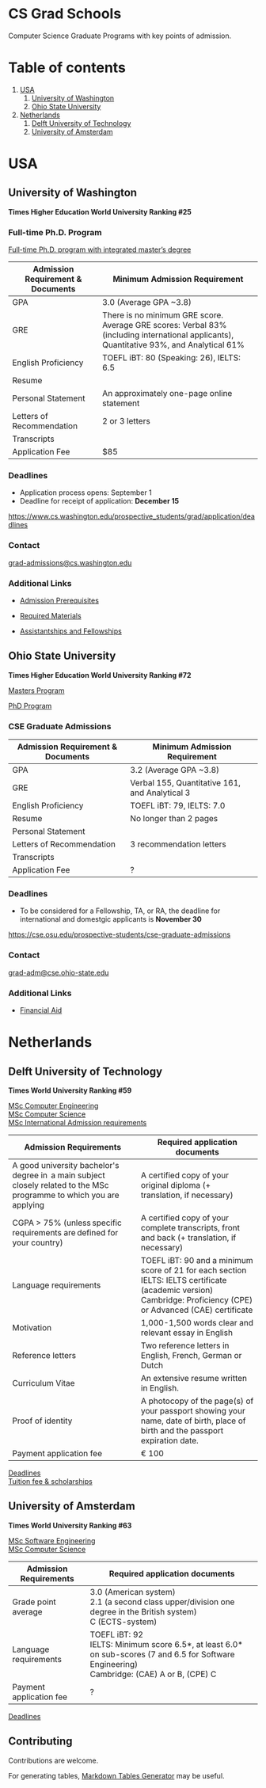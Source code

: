 # CS Grad Schools

Computer Science Graduate Programs with key points of admission.

# Table of contents
1. [USA](#usa)
    1. [University of Washington](#university-of-washington)
    2. [Ohio State University](#ohio-state-university)
2. [Netherlands](#netherlands)
    1. [Delft University of Technology](#delft-university-of-technology)
    2. [University of Amsterdam](#university-of-amsterdam)


# USA <a name="usa"></a>

## University of Washington <a name="university-of-washington"></a>

**Times Higher Education World University Ranking #25**

### Full-time Ph.D. Program

[Full-time Ph.D. program with integrated master’s degree](https://www.cs.washington.edu/prospective_students/grad)

| Admission Requirement & Documents | Minimum Admission Requirement                                                                                                            |
|-----------------------------------|------------------------------------------------------------------------------------------------------------------------------------------|
| GPA                               | 3.0 (Average GPA ~3.8)                                                                                                                   |
| GRE                               | There is no minimum GRE score. Average GRE scores: Verbal 83% (including international applicants), Quantitative 93%, and Analytical 61% |
| English Proficiency               | TOEFL iBT: 80 (Speaking: 26), IELTS: 6.5                                                                                                 |
| Resume                            |                                                                                                                                          |
| Personal Statement                | An approximately one-page online statement                                                                                               |
| Letters of Recommendation         | 2 or 3 letters                                                                                                                           |
| Transcripts                       |                                                                                                                                          |
| Application Fee                   | $85                                                                                                                                      |

### Deadlines

* Application process opens: September 1
* Deadline for receipt of application: **December 15**

https://www.cs.washington.edu/prospective_students/grad/application/deadlines

### Contact

grad-admissions@cs.washington.edu

### Additional Links

* [Admission Prerequisites](https://www.cs.washington.edu/prospective_students/pmp/prerequisites)

* [Required Materials](https://www.cs.washington.edu/prospective_students/pmp/application_materials)

* [Assistantships and Fellowships](https://www.cs.washington.edu/prospective_students/grad/tuition_assistanceships)


## Ohio State University <a name="ohio-state-university"></a>

**Times Higher Education World University Ranking #72**

[Masters Program](https://cse.osu.edu/current-students/master-science-program)

[PhD Program](https://cse.osu.edu/graduate/phd-program)

### CSE Graduate Admissions

| Admission Requirement & Documents | Minimum Admission Requirement                  |
|-----------------------------------|------------------------------------------------|
| GPA                               | 3.2 (Average GPA ~3.8)                         |
| GRE                               | Verbal 155, Quantitative 161, and Analytical 3 |
| English Proficiency               | TOEFL iBT: 79, IELTS: 7.0                      |
| Resume                            | No longer than 2 pages                         |
| Personal Statement                |                                                |
| Letters of Recommendation         | 3 recommendation letters                       |
| Transcripts                       |                                                |
| Application Fee                   | ?                                              |

### Deadlines

* To be considered for a Fellowship, TA, or RA, the deadline for international and domestgic applicants is **November 30**

https://cse.osu.edu/prospective-students/cse-graduate-admissions

### Contact

grad-adm@cse.ohio-state.edu

### Additional Links

* [Financial Aid](https://cse.osu.edu/graduate/fellowship-financial-aid)

# Netherlands <a name="netherlands"></a>

## Delft University of Technology <a name="delft-university-of-technology"></a>

**Times World University Ranking #59**

[MSc Computer Engineering](https://www.tudelft.nl/en/education/programmes/masters/computer-engineering/msc-computer-engineering/) <br>
[MSc Computer Science](https://www.tudelft.nl/en/education/programmes/masters/computer-science/msc-computer-science/) <br>
[MSc International Admission requirements](https://www.tudelft.nl/en/education/admission-and-application/msc-international/1-admission-requirements/) <br>

| Admission Requirements                                                                                                 | Required application documents                                                                                                                                  |
|------------------------------------------------------------------------------------------------------------------------|-----------------------------------------------------------------------------------------------------------------------------------------------------------------|
| A good university bachelor's degree in  a main subject closely related to  the MSc programme to which you are applying | A certified copy of your original diploma (+ translation, if necessary)                                                                                         |
| CGPA > 75% (unless specific requirements are defined for your country)                                                 | A certified copy of your complete transcripts, front and back (+ translation, if necessary)                                                                     |
| Language requirements                                                                                                  | TOEFL iBT: 90 and a minimum score of 21 for each section <br> IELTS: IELTS certificate (academic version) <br> Cambridge: Proficiency (CPE) or Advanced (CAE) certificate |
| Motivation                                                                                                             | 1,000-1,500 words clear and relevant essay in English                                                                                                           |
| Reference letters                                                                                                      | Two reference letters in English, French, German or Dutch                                                                                                       |
| Curriculum Vitae                                                                                                       | An extensive resume written in English.                                                                                                                         |
| Proof of identity                                                                                                      | A photocopy of the page(s) of your passport showing your name, date of birth, place of birth  and the passport expiration date.                                 |
| Payment application fee                                                                                                | € 100                                                                                                                                                           |


[Deadlines](https://www.tudelft.nl/index.php?id=8244&L=1) <br>
[Tuition fee & scholarships](https://www.tudelft.nl/index.php?id=8245&L=1) <br>

## University of Amsterdam <a name="university-of-amsterdam"></a>

**Times World University Ranking #63**

[MSc Software Engineering](http://gss.uva.nl/content/masters/software-engineering/software-engineering.html) <br>
[MSc Computer Science](http://www.uva.nl/en/shared-content/subsites/graduate-school-of-sciences/en/masters/computer-science/computer-science.html?origin=5BOaRAofTjCccATraJp2XA) <br>

| Admission Requirements  | Required application documents                                                                                                                        |
|-------------------------|-------------------------------------------------------------------------------------------------------------------------------------------------------|
| Grade point average     | 3.0 (American system) <br> 2.1 (a second class upper/division one degree in the British system) <br> C (ECTS-system) <br>                             |
| Language requirements   | TOEFL iBT: 92 <br> IELTS: Minimum score 6.5*, at least 6.0* on sub-scores (7 and 6.5 for Software Engineering) <br> Cambridge: (CAE) A or B, (CPE) C  |
| Payment application fee | ?                                                                                                                                                     |

[Deadlines](http://gss.uva.nl/content/masters/software-engineering/application-and-admission/deadlines/deadlines-kopie-6.html) <br>

## Contributing

Contributions are welcome.

For generating tables, [Markdown Tables Generator](http://www.tablesgenerator.com/markdown_tables) may be useful.
